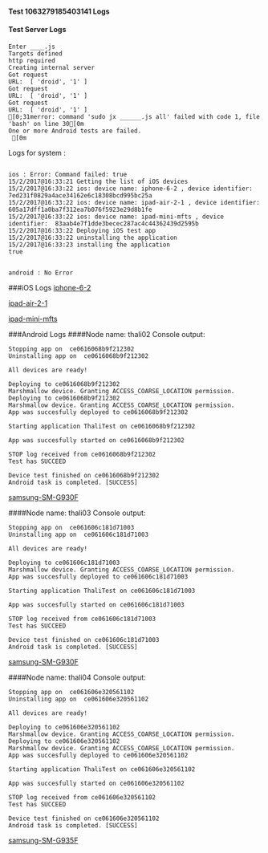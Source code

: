 #### Test 1063279185403141 Logs

#### Test Server Logs
```
Enter ____.js
Targets defined
http required
Creating internal server
Got request
URL:  [ 'droid', '1' ]
Got request
URL:  [ 'droid', '1' ]
Got request
URL:  [ 'droid', '1' ]
[0;31merror: command 'sudo jx ______.js all' failed with code 1, file 'bash' on line 30[0m
One or more Android tests are failed.
 [0m

```


Logs for system : 
```

ios : Error: Command failed: true
15/2/2017@16:33:21 Getting the list of iOS devices 
15/2/2017@16:33:22 ios: device name: iphone-6-2 , device identifier:  7ed231f0829a4ace34162e6c18308bcd995bc25a
15/2/2017@16:33:22 ios: device name: ipad-air-2-1 , device identifier:  605a17dff1a0ba7f312ea7b076f5923e29d8b1fe
15/2/2017@16:33:22 ios: device name: ipad-mini-mfts , device identifier:  83aab4e7f1dde3becec287ac4c44362439d2595b
15/2/2017@16:33:22 Deploying iOS test app 
15/2/2017@16:33:22 uninstalling the application 
15/2/2017@16:33:23 installing the application 
true


android : No Error
```
###iOS Logs
[iphone-6-2](https://github.com/ThaliTester/TestResults/blob/1063279185403141_Fix_null_pointer_exception__evabishchevich/iOS_iphone-6-2.md)

[ipad-air-2-1](https://github.com/ThaliTester/TestResults/blob/1063279185403141_Fix_null_pointer_exception__evabishchevich/iOS_ipad-air-2-1.md)

[ipad-mini-mfts](https://github.com/ThaliTester/TestResults/blob/1063279185403141_Fix_null_pointer_exception__evabishchevich/iOS_ipad-mini-mfts.md)




###Android Logs
####Node name: thali02
Console output:
```
Stopping app on  ce0616068b9f212302
Uninstalling app on  ce0616068b9f212302

All devices are ready!

Deploying to ce0616068b9f212302
Marshmallow device. Granting ACCESS_COARSE_LOCATION permission.
Deploying to ce0616068b9f212302
Marshmallow device. Granting ACCESS_COARSE_LOCATION permission.
App was succesfully deployed to ce0616068b9f212302

Starting application ThaliTest on ce0616068b9f212302

App was succesfully started on ce0616068b9f212302

STOP log received from ce0616068b9f212302
Test has SUCCEED

Device test finished on ce0616068b9f212302 
Android task is completed. [SUCCESS]
```
[samsung-SM-G930F](https://github.com/ThaliTester/TestResults/blob/1063279185403141_Fix_null_pointer_exception__evabishchevich/thali02_samsung-SM-G930F.md)

####Node name: thali03
Console output:
```
Stopping app on  ce061606c181d71003
Uninstalling app on  ce061606c181d71003

All devices are ready!

Deploying to ce061606c181d71003
Marshmallow device. Granting ACCESS_COARSE_LOCATION permission.
App was succesfully deployed to ce061606c181d71003

Starting application ThaliTest on ce061606c181d71003

App was succesfully started on ce061606c181d71003

STOP log received from ce061606c181d71003
Test has SUCCEED

Device test finished on ce061606c181d71003 
Android task is completed. [SUCCESS]
```
[samsung-SM-G930F](https://github.com/ThaliTester/TestResults/blob/1063279185403141_Fix_null_pointer_exception__evabishchevich/thali03_samsung-SM-G930F.md)

####Node name: thali04
Console output:
```
Stopping app on  ce061606e320561102
Uninstalling app on  ce061606e320561102

All devices are ready!

Deploying to ce061606e320561102
Marshmallow device. Granting ACCESS_COARSE_LOCATION permission.
Deploying to ce061606e320561102
Marshmallow device. Granting ACCESS_COARSE_LOCATION permission.
App was succesfully deployed to ce061606e320561102

Starting application ThaliTest on ce061606e320561102

App was succesfully started on ce061606e320561102

STOP log received from ce061606e320561102
Test has SUCCEED

Device test finished on ce061606e320561102 
Android task is completed. [SUCCESS]
```
[samsung-SM-G935F](https://github.com/ThaliTester/TestResults/blob/1063279185403141_Fix_null_pointer_exception__evabishchevich/thali04_samsung-SM-G935F.md)


